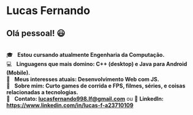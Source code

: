 # Lucas Fernando

## Olá pessoal! :smiley:

 <br/> :mortar_board: &nbsp; **Estou cursando atualmente Engenharia da Computação.**
 <br/> :computer: &nbsp; **Linguagens que mais domino: C++ (desktop) e Java para Android (Mobile).**
 <br/> :blue_book: &nbsp; **Meus interesses atuais: Desenvolvimento Web com JS.**
 <br/> 💬  &nbsp; **Sobre mim: Curto games de corrida e FPS, filmes, séries, e coisas relacionadas a tecnologias.**
 <br/> :email: &nbsp; **Contato: lucasfernando998.lf@gmail.com** ou :page_facing_up: **LinkedIn:** **https://www.linkedin.com/in/lucas-f-a23710109**
